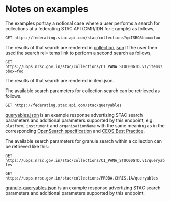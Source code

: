 # Notes on examples

The examples portray a notional case where a user performs a search for collections at a federating STAC API (CMR/IDN for example) as follows,

`GET https://federating.stac.api.com/stac/collections?q=ISRO&bbox=foo`

The results of that search are rendered in [collection.json](collection.json)
If the user then used the search rel=items link to perform a second search as follows,

`GET https://uops.nrsc.gov.in/stac/collections/C1_PANA_STUC00GTD.v1/items?bbox=foo`

The results of that search are rendered in item.json.

The available search parameters for collection search can be retrieved as follows.

`GET https://federating.stac.api.com/stac/queryables`

[queryables.json](queryables.json) is an example response advertizing STAC search parameters and additional parameters supported 
by this endpoint, e.g. `platform`, `instrument` and `organisationName` with the same meaning as in the 
corresponding [OpenSearch specification](https://docs.opengeospatial.org/is/13-026r9/13-026r9.html) and [CEOS Best Practice](https://ceos.org/document_management/Working_Groups/WGISS/Documents/WGISS%20Best%20Practices/CEOS%20OpenSearch%20Best%20Practice.pdf).

The available search parameters for granule search within a collection can be retrieved like this:

`GET https://uops.nrsc.gov.in/stac/collections/C1_PANA_STUC00GTD.v1/queryables`

`GET https://uops.nrsc.gov.in/stac/collections/PROBA.CHRIS.1A/queryables`

[granule-queryables.json](granule-queryables.json) is an example response advertizing STAC search parameters and additional parameters supported 
by this endpoint.
